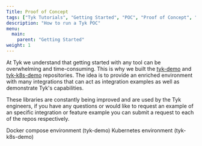 ```yaml
---
Title: Proof of Concept
tags: ["Tyk Tutorials", "Getting Started", "POC", "Proof of Concept", "k8s", "docker", "Self Managed", "Open Source"]
description: "How to run a Tyk POC"
menu:
  main:
    parent: "Getting Started"
weight: 1
---
```


At Tyk we understand that getting started with any tool can be overwhelming and time-consuming. This is why we built 
the [tyk-demo](https://github.com/TykTechnologies/tyk-demo) and [tyk-k8s-demo](https://github.com/TykTechnologies/tyk-k8s-demo) 
repositories. The idea is to provide an enriched environment with many integrations that can act as integration examples 
as well as demonstrate Tyk's capabilities.

These libraries are constantly being improved and are used by the Tyk engineers, if you have any questions or would like to 
request an example of an specific integration or feature example you can submit a request to each of the repos respectively. 

Docker compose environment (tyk-demo)
Kubernetes environment (tyk-k8s-demo)

